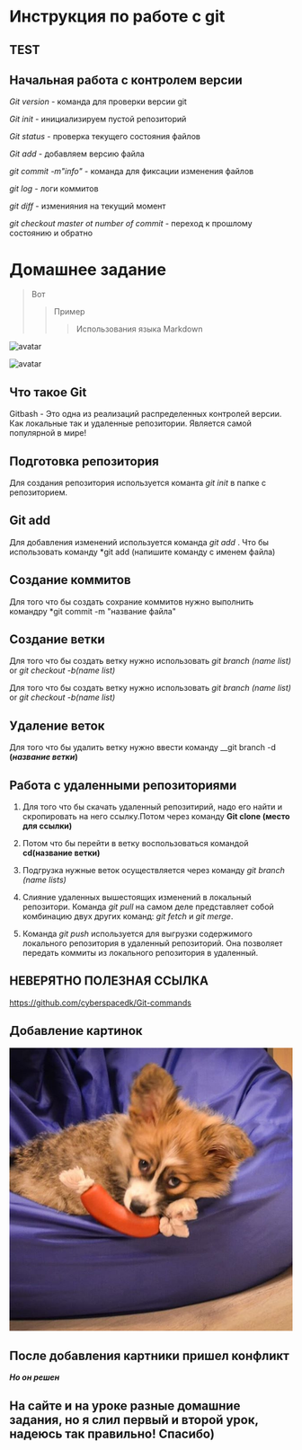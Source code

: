 # Инструкция по работе с git

## TEST


## Начальная работа с контролем версии
*Git version* - команда для проверки версии git

*Git init* - инициализируем пустой репозиторий

*Git status* - проверка текущего состояния файлов

*Git add* - добавляем версию файла

*git commit -m"info"* - команда для фиксации изменения файлов

*git log* - логи коммитов

*git diff* - изменияния на текущий момент

*git checkout master ot number of commit* - переход к прошлому состоянию и обратно 

# Домашнее задание

> Вот
>> Пример
>>> Использования языка Markdown

![**avatar**](https://avatars.mds.yandex.net/get-zen_doc/1132604/pub_5d59553943863f00ae6da5d9_5d5958d5cfcc8600aee16a16/scale_1200)

![avatar](https://system-admins.ru/wp-content/uploads/2017/01/0001.jpg)



## Что такое Git

Gitbash  - Это одна из реализаций распределенных контролей версии. Как локальные так и удаленные репозитории.  Является самой популярной в мире!

## Подготовка репозитория

Для создания репозитория используется команта *git init* в папке с репозиторием.

## Git add

Для добавления изменений используется команда *git add* . Что бы использовать команду *git add (напишите команду с именем файла)

## Cоздание коммитов 

Для того что бы создать сохрание коммитов нужно выполнить командру *git commit -m "название файла"

## Создание ветки

Для того что бы создать ветку нужно использовать *git branch (name list)* or *git checkout -b(name list)* 

Для того что бы создать ветку нужно использовать *git branch (name list)* or *git checkout -b(name list)*

## Удаление веток 

Для того что бы удалить ветку нужно ввести команду __git branch -d __(*название ветки*)__


## Работа с удаленными репозиториями

1. Для того что бы скачать удаленный репозитирий, надо его найти и скропировать на него ссылку.Потом через команду **Git clone (место для ссылки)** 


2. Потом что бы перейти в ветку воспользоваться командой **cd(название ветки)**


3. Подгрузка нужные веток осуществляется через команду *git branch (name lists)*


4. Слияние удаленных вышестоящих изменений в локальный репозитори. Команда *git pull* на самом деле представляет собой комбинацию двух других команд: *git fetch* и *git merge*.


5. Команда *git push* используется для выгрузки содержимого локального репозитория в удаленный репозиторий. Она позволяет передать коммиты из локального репозитория в удаленный. 



## **НЕВЕРЯТНО ПОЛЕЗНАЯ ССЫЛКА**

 https://github.com/cyberspacedk/Git-commands





## Добавление картинок

![Это Алексей](Lelik_corgi.jpg)

## После добавления картники пришел конфликт
 __*Но он решен*__


 ## На сайте и на уроке разные домашние задания, но я слил первый и второй урок, надеюсь так правильно! Спасибо)